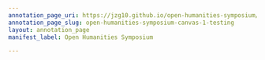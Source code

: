 ```yaml
---
annotation_page_uri: https://jzg10.github.io/open-humanities-symposium/annotations/open-humanities-symposium-canvas-1-testing.json
annotation_page_slug: open-humanities-symposium-canvas-1-testing
layout: annotation_page
manifest_label: Open Humanities Symposium

---
```

